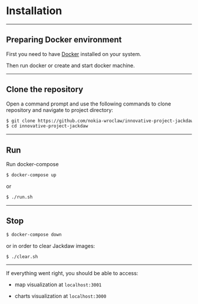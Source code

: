 # Installation

--------------

## Preparing Docker environment

First you need to have [Docker](https://docs.docker.com/install) installed on your system.  

Then run docker or create and start docker machine.

--------------

## Clone the repository

Open a command prompt and use the following commands to clone repository and navigate to project directory:

```bash
$ git clone https://github.com/nokia-wroclaw/innovative-project-jackdaw.git
$ cd innovative-project-jackdaw
```

--------------

## Run

Run docker-compose

```bash
$ docker-compose up
```

or 

```bash
$ ./run.sh
```

--------------

## Stop

```bash
$ docker-compose down
```

or in order to clear Jackdaw images:

```bash
$ ./clear.sh
```

-------------

If everything went right, you should be able to access:

* map visualization at `localhost:3001`

* charts visualization at `localhost:3000`
